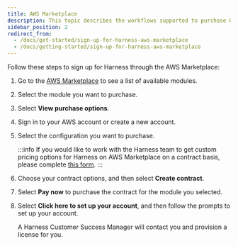 ```yaml
---
title: AWS Marketplace
description: This topic describes the workflows supported to purchase Harness modules on the AWS Marketplace.
sidebar_position: 2
redirect_from:
  - /docs/get-started/sign-up-for-harness-aws-marketplace
  - /docs/getting-started/sign-up-for-harness-aws-marketplace
---
```


Follow these steps to sign up for Harness through the AWS Marketplace:

1. Go to the [AWS Marketplace](https://aws.amazon.com/marketplace/seller-profile?id=cddecd76-14a6-4b48-98a4-c747994c0cf4) to see a list of available modules.
2. Select the module you want to purchase.
3. Select **View purchase options**.
4. Sign in to your AWS account or create a new account.
5. Select the configuration you want to purchase.

   :::info
   If you would like to work with the Harness team to get custom pricing options for Harness on AWS Marketplace on a contract basis, please complete [this form](https://www.harness.io/contact-sales/get-pricing).
   :::

6. Choose your contract options, and then select **Create contract**.
7. Select **Pay now** to purchase the contract for the module you selected.
8. Select **Click here to set up your account**, and then follow the prompts to set up your account.

   A Harness Customer Success Manager will contact you and provision a license for you.
